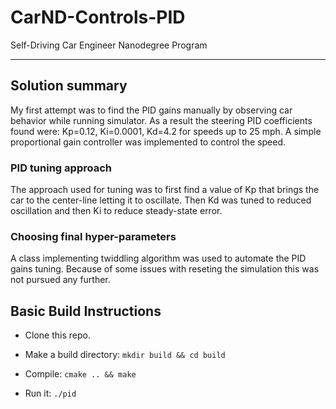 # CarND-Controls-PID
Self-Driving Car Engineer Nanodegree Program

---

## Solution summary

My first attempt was to find the PID gains manually by observing car behavior while running simulator. As a result the steering PID coefficients found were: Kp=0.12, Ki=0.0001, Kd=4.2 for speeds up to 25 mph. A simple proportional gain controller was implemented to control the speed.

### PID tuning approach
The approach used for tuning was to first find a value of Kp that brings the car to the center-line letting it to oscillate. Then Kd was tuned to reduced oscillation and then Ki to reduce steady-state error.

### Choosing final hyper-parameters
A class implementing twiddling algorithm was used to automate the PID gains tuning. Because of some issues with reseting the simulation this was not pursued any further.

## Basic Build Instructions

- Clone this repo.

- Make a build directory: `mkdir build && cd build`

- Compile: `cmake .. && make`

- Run it: `./pid`
